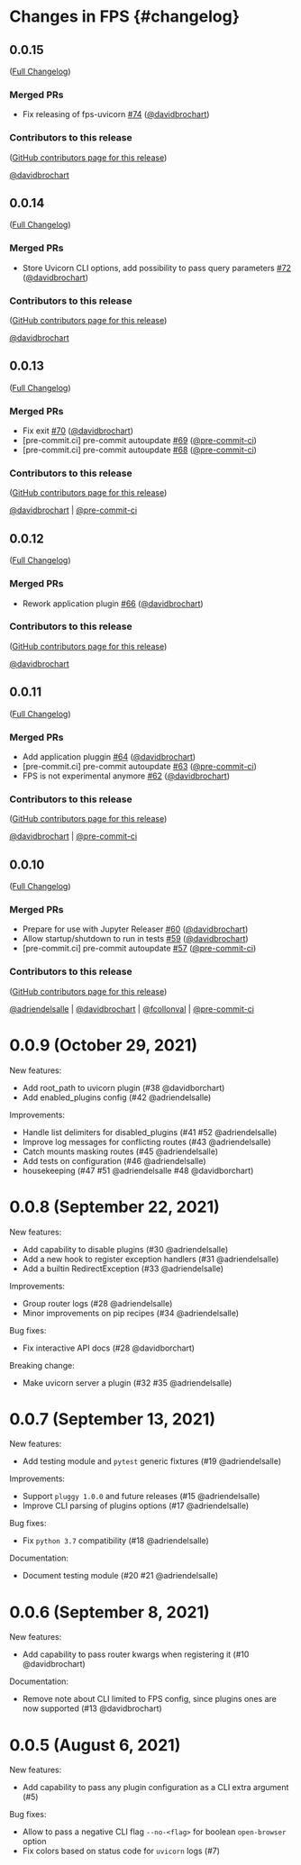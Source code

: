 # Changes in FPS {#changelog}

<!-- <START NEW CHANGELOG ENTRY> -->

## 0.0.15

([Full Changelog](https://github.com/jupyter-server/fps/compare/v0.0.14...a5caf65d3a8c88c3be11b509812fae58bad3414a))

### Merged PRs

- Fix releasing of fps-uvicorn [#74](https://github.com/jupyter-server/fps/pull/74) ([@davidbrochart](https://github.com/davidbrochart))

### Contributors to this release

([GitHub contributors page for this release](https://github.com/jupyter-server/fps/graphs/contributors?from=2022-08-29&to=2022-08-29&type=c))

[@davidbrochart](https://github.com/search?q=repo%3Ajupyter-server%2Ffps+involves%3Adavidbrochart+updated%3A2022-08-29..2022-08-29&type=Issues)

<!-- <END NEW CHANGELOG ENTRY> -->

## 0.0.14

([Full Changelog](https://github.com/jupyter-server/fps/compare/v0.0.13...1d48dbfa3838e1f5635edcc7f3ced17714901518))

### Merged PRs

- Store Uvicorn CLI options, add possibility to pass query parameters [#72](https://github.com/jupyter-server/fps/pull/72) ([@davidbrochart](https://github.com/davidbrochart))

### Contributors to this release

([GitHub contributors page for this release](https://github.com/jupyter-server/fps/graphs/contributors?from=2022-08-29&to=2022-08-29&type=c))

[@davidbrochart](https://github.com/search?q=repo%3Ajupyter-server%2Ffps+involves%3Adavidbrochart+updated%3A2022-08-29..2022-08-29&type=Issues)

## 0.0.13

([Full Changelog](https://github.com/jupyter-server/fps/compare/v0.0.12...166041e3346e3fa6773f8d6f48b08dacee785cb5))

### Merged PRs

- Fix exit [#70](https://github.com/jupyter-server/fps/pull/70) ([@davidbrochart](https://github.com/davidbrochart))
- [pre-commit.ci] pre-commit autoupdate [#69](https://github.com/jupyter-server/fps/pull/69) ([@pre-commit-ci](https://github.com/pre-commit-ci))
- [pre-commit.ci] pre-commit autoupdate [#68](https://github.com/jupyter-server/fps/pull/68) ([@pre-commit-ci](https://github.com/pre-commit-ci))

### Contributors to this release

([GitHub contributors page for this release](https://github.com/jupyter-server/fps/graphs/contributors?from=2022-07-14&to=2022-08-29&type=c))

[@davidbrochart](https://github.com/search?q=repo%3Ajupyter-server%2Ffps+involves%3Adavidbrochart+updated%3A2022-07-14..2022-08-29&type=Issues) | [@pre-commit-ci](https://github.com/search?q=repo%3Ajupyter-server%2Ffps+involves%3Apre-commit-ci+updated%3A2022-07-14..2022-08-29&type=Issues)

## 0.0.12

([Full Changelog](https://github.com/jupyter-server/fps/compare/v0.0.11...724caf852e8952a5e7eb89c604d3d5d6179e4040))

### Merged PRs

- Rework application plugin [#66](https://github.com/jupyter-server/fps/pull/66) ([@davidbrochart](https://github.com/davidbrochart))

### Contributors to this release

([GitHub contributors page for this release](https://github.com/jupyter-server/fps/graphs/contributors?from=2022-07-14&to=2022-07-14&type=c))

[@davidbrochart](https://github.com/search?q=repo%3Ajupyter-server%2Ffps+involves%3Adavidbrochart+updated%3A2022-07-14..2022-07-14&type=Issues)

## 0.0.11

([Full Changelog](https://github.com/jupyter-server/fps/compare/v0.0.10...1474ca165a9e6aa8434ed630382fb111d065715b))

### Merged PRs

- Add application pluggin [#64](https://github.com/jupyter-server/fps/pull/64) ([@davidbrochart](https://github.com/davidbrochart))
- [pre-commit.ci] pre-commit autoupdate [#63](https://github.com/jupyter-server/fps/pull/63) ([@pre-commit-ci](https://github.com/pre-commit-ci))
- FPS is not experimental anymore [#62](https://github.com/jupyter-server/fps/pull/62) ([@davidbrochart](https://github.com/davidbrochart))

### Contributors to this release

([GitHub contributors page for this release](https://github.com/jupyter-server/fps/graphs/contributors?from=2022-05-17&to=2022-07-14&type=c))

[@davidbrochart](https://github.com/search?q=repo%3Ajupyter-server%2Ffps+involves%3Adavidbrochart+updated%3A2022-05-17..2022-07-14&type=Issues) | [@pre-commit-ci](https://github.com/search?q=repo%3Ajupyter-server%2Ffps+involves%3Apre-commit-ci+updated%3A2022-05-17..2022-07-14&type=Issues)

## 0.0.10

([Full Changelog](https://github.com/jupyter-server/fps/compare/fps-0.0.9...189716c887dcd008561292f4d33d6a5f252a920f))

### Merged PRs

- Prepare for use with Jupyter Releaser [#60](https://github.com/jupyter-server/fps/pull/60) ([@davidbrochart](https://github.com/davidbrochart))
- Allow startup/shutdown to run in tests [#59](https://github.com/jupyter-server/fps/pull/59) ([@davidbrochart](https://github.com/davidbrochart))
- [pre-commit.ci] pre-commit autoupdate [#57](https://github.com/jupyter-server/fps/pull/57) ([@pre-commit-ci](https://github.com/pre-commit-ci))

### Contributors to this release

([GitHub contributors page for this release](https://github.com/jupyter-server/fps/graphs/contributors?from=2021-10-29&to=2022-05-17&type=c))

[@adriendelsalle](https://github.com/search?q=repo%3Ajupyter-server%2Ffps+involves%3Aadriendelsalle+updated%3A2021-10-29..2022-05-17&type=Issues) | [@davidbrochart](https://github.com/search?q=repo%3Ajupyter-server%2Ffps+involves%3Adavidbrochart+updated%3A2021-10-29..2022-05-17&type=Issues) | [@fcollonval](https://github.com/search?q=repo%3Ajupyter-server%2Ffps+involves%3Afcollonval+updated%3A2021-10-29..2022-05-17&type=Issues) | [@pre-commit-ci](https://github.com/search?q=repo%3Ajupyter-server%2Ffps+involves%3Apre-commit-ci+updated%3A2021-10-29..2022-05-17&type=Issues)

0.0.9 (October 29, 2021)
========================

New features:
- Add root_path to uvicorn plugin (#38 @davidborchart)
- Add enabled_plugins config (#42 @adriendelsalle)

Improvements:
- Handle list delimiters for disabled_plugins (#41 #52 @adriendelsalle)
- Improve log messages for conflicting routes (#43 @adriendelsalle)
- Catch mounts masking routes (#45 @adriendelsalle)
- Add tests on configuration (#46 @adriendelsalle)
- housekeeping (#47 #51 @adriendelsalle #48 @davidborchart)

0.0.8 (September 22, 2021)
==========================

New features:
- Add capability to disable plugins (#30 @adriendelsalle)
- Add a new hook to register exception handlers (#31 @adriendelsalle)
- Add a builtin RedirectException (#33 @adriendelsalle)

Improvements:
- Group router logs (#28 @adriendelsalle)
- Minor improvements on pip recipes (#34 @adriendelsalle)

Bug fixes:
- Fix interactive API docs (#28 @davidborchart)

Breaking change:
- Make uvicorn server a plugin (#32 #35 @adriendelsalle)

0.0.7 (September 13, 2021)
==========================

New features:
- Add testing module and `pytest` generic fixtures (#19 @adriendelsalle)

Improvements:
- Support `pluggy 1.0.0` and future releases (#15 @adriendelsalle)
- Improve CLI parsing of plugins options (#17 @adriendelsalle)

Bug fixes:
- Fix `python 3.7` compatibility (#18 @adriendelsalle)

Documentation:
- Document testing module (#20 #21 @adriendelsalle)

0.0.6 (September 8, 2021)
=========================

New features:
- Add capability to pass router kwargs when registering it (#10 @davidbrochart)

Documentation:
- Remove note about CLI limited to FPS config, since plugins ones are now supported (#13 @davidbrochart)

0.0.5 (August 6, 2021)
======================

New features:
- Add capability to pass any plugin configuration as a CLI extra argument (#5)

Bug fixes:
- Allow to pass a negative CLI flag `--no-<flag>` for boolean `open-browser` option
- Fix colors based on status code for `uvicorn` logs (#7)
